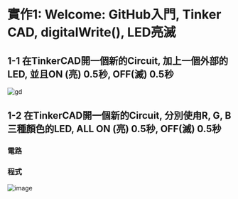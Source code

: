 # 實作1: Welcome: GitHub入門, Tinker CAD, digitalWrite(), LED亮滅

## 1-1 在TinkerCAD開一個新的Circuit, 加上一個外部的LED, 並且ON (亮) 0.5秒, OFF(滅) 0.5秒

![gd](https://github.com/Chen-YOUAN/ES-Fall2023/assets/144580734/e6de868e-fc52-4766-97e9-2b5030e8e519)

## 1-2 在TinkerCAD開一個新的Circuit, 分別使甪R, G, B三種顏色的LED, ALL ON (亮) 0.5秒, OFF(滅) 0.5秒

### 電路



### 程式

![image](https://github.com/Chen-YOUAN/ES-Fall2023/assets/144580734/4db13a0f-068d-4ac7-9b8b-3c8f78072bb1)
